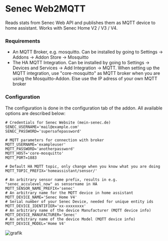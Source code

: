 # Senec Web2MQTT
Reads stats from Senec Web API and publishes them as MQTT device to home assistant. Works with Senec Home V2 / V3 / V4.


### Requirements
- An MQTT Broker, e.g. mosquitto. Can be installed by going to Settings -> Addons -> Addon Store -> Mosquitto
- The HA MQTT Integration. Can be installed by going to Settings -> Devices and Services -> Add Integration -> MQTT. 
When setting up the MQTT integration, use "core-mosquitto" as MQTT broker when you are using the Mosquitto-Addon. Else use the IP adress of your own MQTT broker

### Configuration 
The configuration is done in the configuration tab of the addon. All available options are described below:

```
# Credentials for Senec Website (mein-senec.de)
SENEC_USERNAME='mail@example.com'
SENEC_PASSWORD='supersafepassword'

# MQTT parameters for connection with broker
MQTT_USERNAME='exampleuser'
MQTT_PASSWORD='anotherpassword'
MQTT_HOST='core-mosquitto'
MQTT_PORT=1883

# Default HA MQTT topic, only change when you know what you are doing
MQTT_TOPIC_PREFIX='homeassistant/sensor/'

# An arbitrary sensor name prefix, results in e.g. "senec_acculevel_now" as sensorname in HA
MQTT_SENSOR_NAME_PREFIX='senec' 
# An arbitrary name for the MQTT device in home assistant
MQTT_DEVICE_NAME='Senec Home V4' 
# Serial number of your Senec Device, needed for unique entity ids
MQTT_DEVICE_IDENTIFIER='xx-xxxxxxxx'
# An arbitrary name of the device Manufacturer (MQTT device info)
MQTT_DEVICE_MANUFACTURER='Senec' 
# An arbitrary name of the device Model (MQTT device info)
MQTT_DEVICE_MODEL='Home V4'
```


![grafik](https://github.com/mstuettgen/homeassistant-addons/assets/10927858/a0d2c28b-7ee6-4267-847b-80b5509108c0)


